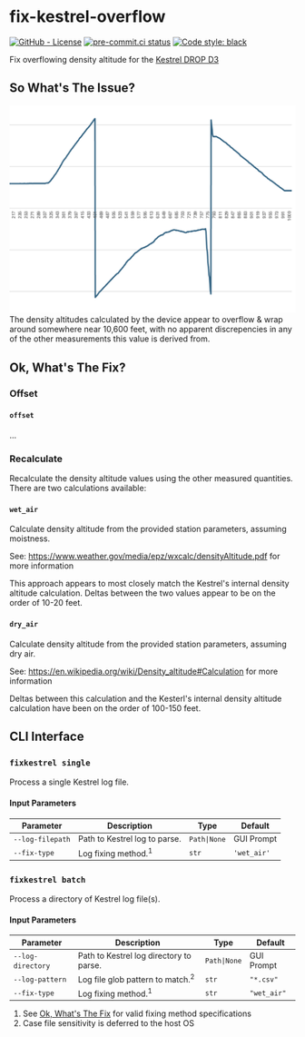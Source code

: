 # fix-kestrel-overflow
[![GitHub - License](https://img.shields.io/github/license/sco1/fix-kestrel-overflow)](https://github.com/sco1/fix-kestrel-overflow/blob/master/LICENSE)
[![pre-commit.ci status](https://results.pre-commit.ci/badge/github/sco1/fix-kestrel-overflow/main.svg)](https://results.pre-commit.ci/latest/github/sco1/fix-kestrel-overflow/main)
[![Code style: black](https://img.shields.io/badge/code%20style-black-black)](https://github.com/psf/black)

Fix overflowing density altitude for the [Kestrel DROP D3](https://kestrelinstruments.com/data-loggers/kestrel-drop-d3-wireless-temperature-humidity-pressure-data-logger)

## So What's The Issue?
![wraparound](./doc/wraparound.png)
The density altitudes calculated by the device appear to overflow & wrap around somewhere near 10,600 feet, with no apparent discrepencies in any of the other measurements this value is derived from.

## Ok, What's The Fix?
### Offset
#### `offset`
...

### Recalculate
Recalculate the density altitude values using the other measured quantities. There are two calculations available:
#### `wet_air`
Calculate density altitude from the provided station parameters, assuming moistness.

See: https://www.weather.gov/media/epz/wxcalc/densityAltitude.pdf for more information

This approach appears to most closely match the Kestrel's internal density altitude calculation. Deltas between the two values appear to be on the order of 10-20 feet.

#### `dry_air`
Calculate density altitude from the provided station parameters, assuming dry air.

See: https://en.wikipedia.org/wiki/Density_altitude#Calculation for more information

Deltas between this calculation and the Kesterl's internal density altitude calculation have been on the order of 100-150 feet.

## CLI Interface
### `fixkestrel single`
Process a single Kestrel log file.
#### Input Parameters
| Parameter        | Description                    | Type         | Default     |
|------------------|--------------------------------|--------------|-------------|
| `--log-filepath` | Path to Kestrel log to parse.  | `Path\|None` | GUI Prompt  |
| `--fix-type`     | Log fixing method.<sup>1</sup> | `str`        | `'wet_air'` |

### `fixkestrel batch`
Process a directory of Kestrel log file(s).
#### Input Parameters
| Parameter         | Description                                 | Type         | Default     |
|-------------------|---------------------------------------------|--------------|-------------|
| `--log-directory` | Path to Kestrel log directory to parse.     | `Path\|None` | GUI Prompt  |
| `--log-pattern`   | Log file glob pattern to match.<sup>2</sup> | `str`        | `"*.csv"`   |
| `--fix-type`      | Log fixing method.<sup>1</sup>              | `str`        | `"wet_air"` |

1. See [Ok, What's The Fix](#ok-whats-the-fix) for valid fixing method specifications
2. Case file sensitivity is deferred to the host OS
